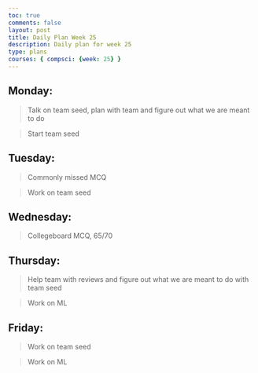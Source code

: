 ```yaml
---
toc: true
comments: false
layout: post
title: Daily Plan Week 25
description: Daily plan for week 25
type: plans
courses: { compsci: {week: 25} }
---
```


## Monday:
> Talk on team seed, plan with team and figure out what we are meant to do

> Start team seed

## Tuesday:
> Commonly missed MCQ

> Work on team seed

## Wednesday:
> Collegeboard MCQ, 65/70

## Thursday:
> Help team with reviews and figure out what we are meant to do with team seed

> Work on ML

## Friday:
> Work on team seed

> Work on ML